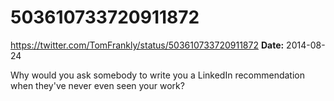 # 503610733720911872
https://twitter.com/TomFrankly/status/503610733720911872
**Date:** 2014-08-24

Why would you ask somebody to write you a LinkedIn recommendation when they've never even seen your work?
